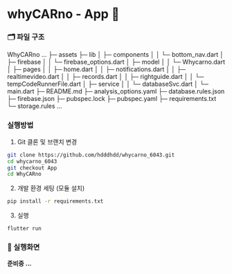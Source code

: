 # whyCARno - App 📱

### 🗂️ 파일 구조
WhyCARno
...
├─ assets
├─ lib
│   ├─ components
│   │   └─ bottom_nav.dart
│   ├─ firebase
│   │   └─ firebase_options.dart
│   ├─ model
│   │   └─ Whycarno.dart
│   ├─ pages
│   │   ├─ home.dart
│   │   ├─ notifications.dart
│   │   ├─ realtimevideo.dart
│   │   ├─ records.dart
│   │   ├─ rightguide.dart
│   │   └─ tempCodeRunnerFile.dart
│   ├─ service
│   │   └─ databaseSvc.dart
│   └─ main.dart
├─ README.md
├─ analysis_options.yaml
├─ database.rules.json
├─ firebase.json
├─ pubspec.lock
├─ pubspec.yaml
├─ requirements.txt
└─ storage.rules
...

### 실행방법
1. Git 클론 및 브랜치 변경
  ```bash
  git clone https://github.com/hdddhdd/whycarno_6043.git
  cd whycarno_6043
  git checkout App
  cd WhyCARno
  ```

2. 개발 환경 세팅 (모듈 설치)
  ```bash
  pip install -r requirements.txt
  ```

3. 실행
  ```
  flutter run
  ```

### 📸 실행화면
**준비중 ...**
